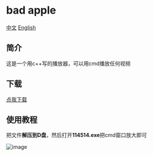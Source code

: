 # bad apple
[中文]()
[English](https://github.com/xiaozhe3570/bad-apple/blob/main/English.md)

## 简介
这是一个用c++写的播放器，可以用cmd播放任何视频

## 下载
[点我下载](https://github.com/xiaozhe3570/bad-apple/releases/download/114514/bad.apple.zip)

## 使用教程
把文件**解压到D盘**，然后打开**114514.exe**把cmd窗口放大即可

![image](https://s21.ax1x.com/2024/12/09/pA7xZtI.png)
